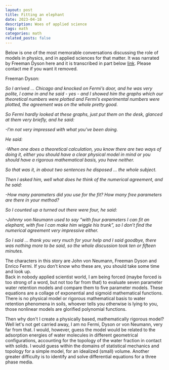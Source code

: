 ```yaml
---
layout: post
title: Fitting an elephant
date: 2023-04-18 
description: Woes of applied science
tags: math
categories: math
related_posts: false
---
```


Below is one of the most memorable conversations discussing the role of models in physics, and in applied sciences for that matter. It was narrated by Freeman Dyson here and it is transcribed in part below
[link](https://www.youtube.com/watch?v=hV41QEKiMlM&t=83s). Please contact me if you want it removed. 

Freeman Dyson:

<em>So I arrived ... Chicago and knocked on Fermi’s door, and he was very polite, I came in and he said  - yes - and I showed him the graphs which our theoretical numbers were plotted and Fermi’s experimental numbers were plotted, the agreement was on the whole pretty good.

So Fermi hardly looked at these graphs, just put them on the desk, glanced at them very briefly, and he said:  

-I’m not very impressed with what you've been doing.

He said:

-When one does a theoretical calculation, you know there are two ways of doing it, either you should have a clear physical model in mind or you should have a rigorous mathematical basis, you have neither.

So that was it, in about two sentences he disposed ... the whole subject.

Then I asked him, well what does he think of the numerical agreement, and he said:

-How many parameters did you use for the fit? How many free parameters are there in your method?

So I counted up a turned out there were four, he said:

-Johnny von Neumann used to say “with four parameters I can fit an elephant, with five I can make him wiggle his trunk”, so I don’t find the numerical agreement very impressive either.

So I said … thank you very much for your help and I said goodbye, there was nothing more to be said, so the whole discussion took ten or fifteen minutes. </em>

The characters in this story are John von Neumann, Freeman Dyson and Enrico Fermi. If you don’t know who these are, you should take some time and look up.  
Back in nobody applied scientist world, I am being forced (maybe forced is too strong of a word, but not too far from that) to evaluate seven parameter water retention models and compare them to five parameter models. These equations are a collage of exponential and sigmoid mathematical functions. There is no physical model or rigorous mathematical basis to water retention phenomena in soils, whoever tells you otherwise is lying to you, those nonlinear models are glorified polynomial functions. 

Then why don't I create a physically based, mathematically rigorous model? Well let's not get carried away, I am no Fermi, Dyson or von Neumann, very far from that. 
I would, however, guess the model would be related to the adsorption energies of water molecules in different geometrical configurations, accounting for the topology of the water fraction in contact with solids. I would guess within the domains of statistical mechanics and topology for a simple model, for an idealized (small) volume. Another greater difficulty is to identify and solve differential equations for a three phase media. 
